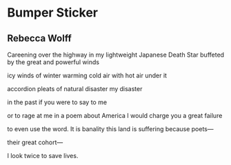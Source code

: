 # Bumper Sticker
## Rebecca Wolff
Careening over the
highway in
my lightweight
Japanese
Death Star
buffeted by the great and powerful
winds

icy winds
of winter warming
cold air with hot air
under it

accordion pleats
of natural disaster
my disaster

in the past if you were to say to me

or to rage at me
in a poem
about America I would charge you
a great failure

to even use the word. It is
banality
this land is suffering because poets—

their great cohort—


I look twice
to save lives.